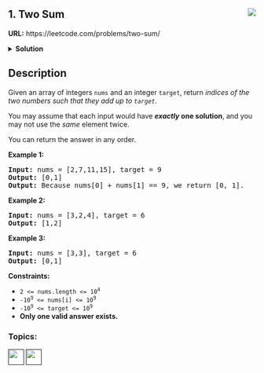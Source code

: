 ## 1. Two Sum <img src="https://tinyurl.com/yc5ce92u" align="right">

<p>
<b>URL:</b> https://leetcode.com/problems/two-sum/
</p>

<details>
<summary><b>Solution</b></summary>
<br/>

```swift
class Solution {
    func twoSum(_ nums: [Int], _ target: Int) -> [Int] {
        var dict = [Int:Int]()
        for (i, num) in nums.enumerated() {
            if let last = dict[target - num] {
                return [last, i]
            }
            dict[num] = i
        }
        return []
    }
}
```
<h4>More: <a href="https://git.io/JEYEW">[GitHub Gist]</a> • <a href="https://pastebin.com/dmceS55U">[Pastebin]</a> • <a href="https://controlc.com/e61c2150">[ControlC]</a> • <a href="https://textbin.net/jbpbnhoa4f">[TextBin]</a></h4>

</details>

<link rel="shortcut icon" type="image/png" href="/favicon.png">

<h2>Description</h2>

<div><p>Given an array of integers <code>nums</code>&nbsp;and an integer <code>target</code>, return <em>indices of the two numbers such that they add up to <code>target</code></em>.</p>

<p>You may assume that each input would have <strong><em>exactly</em> one solution</strong>, and you may not use the <em>same</em> element twice.</p>

<p>You can return the answer in any order.</p>

<p><strong>Example 1:</strong></p>

<pre><strong>Input:</strong> nums = [2,7,11,15], target = 9
<strong>Output:</strong> [0,1]
<strong>Output:</strong> Because nums[0] + nums[1] == 9, we return [0, 1].
</pre>

<p><strong>Example 2:</strong></p>

<pre><strong>Input:</strong> nums = [3,2,4], target = 6
<strong>Output:</strong> [1,2]
</pre>

<p><strong>Example 3:</strong></p>

<pre><strong>Input:</strong> nums = [3,3], target = 6
<strong>Output:</strong> [0,1]
</pre>

<p><strong>Constraints:</strong></p>

<ul>
	<li><code>2 &lt;= nums.length &lt;= 10<sup>4</sup></code></li>
	<li><code>-10<sup>9</sup> &lt;= nums[i] &lt;= 10<sup>9</sup></code></li>
	<li><code>-10<sup>9</sup> &lt;= target &lt;= 10<sup>9</sup></code></li>
	<li><strong>Only one valid answer exists.</strong></li>
</ul>

<p>
<h3>Topics:</h3>
<div style="display: inline-block;">
<a href=""><img src="https://git.io/JMuv0" style="height: 32px;"></a>
<a href=""><img src="https://git.io/JMuva" style="height: 32px;"></a>
</div>
</p>
